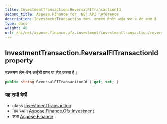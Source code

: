 ```yaml
---
title: InvestmentTransaction.ReversalFITransactionId
second_title: Aspose.Finance for .NET API Reference
description: InvestmentTransaction संपत्त. उत्क्रमण लेनदेन आईड प्रप्त य सेट करत है
type: docs
weight: 40
url: /hi/net/aspose.finance.ofx.investment/investmenttransaction/reversalfitransactionid/
---
```

## InvestmentTransaction.ReversalFITransactionId property

उत्क्रमण लेन-देन आईडी प्राप्त या सेट करता है।

```csharp
public string ReversalFITransactionId { get; set; }
```

### यह सभी देखें

* class [InvestmentTransaction](../)
* नाम स्थान [Aspose.Finance.Ofx.Investment](../../investmenttransaction/)
* सभा [Aspose.Finance](../../../)


